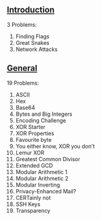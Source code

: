 ## [Introduction](Introduction.md)
3 Problems:
1. Finding Flags 
2. Great Snakes
3. Network Attacks
## [General](General.md)

19 Problems:
1. ASCII
2. Hex
3. Base64
4. Bytes and Big Integers
5. Encoding Challenge
6. XOR Starter
7. XOR Properties
8. Favourite byte
9. You either know, XOR you don't
10. Lemur XOR
11. Greatest Common Divisor
12. Extended GCD
13. Modular Arithmetic 1
14. Modular Arithmetic 2
15. Modular Inverting
16. Privacy-Enhanced Mail?
17. CERTainly not
18. SSH Keys
19. Transparency